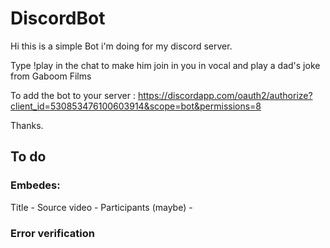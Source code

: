 # DiscordBot

Hi this is a simple Bot i'm doing for my discord server.

Type !play in the chat to make him join in you in vocal and play a dad's joke from Gaboom Films

To add the bot to your server : https://discordapp.com/oauth2/authorize?client_id=530853476100603914&scope=bot&permissions=8

Thanks.

## To do
### Embedes:
Title -
Source video -
Participants (maybe) -

### Error verification


